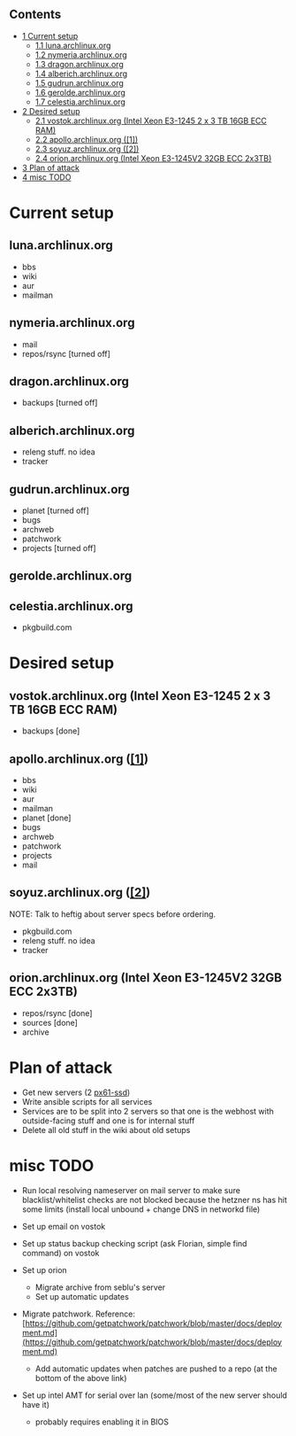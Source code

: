 ## Contents

*   [1 Current setup](#Current_setup)
    *   [1.1 luna.archlinux.org](#luna.archlinux.org)
    *   [1.2 nymeria.archlinux.org](#nymeria.archlinux.org)
    *   [1.3 dragon.archlinux.org](#dragon.archlinux.org)
    *   [1.4 alberich.archlinux.org](#alberich.archlinux.org)
    *   [1.5 gudrun.archlinux.org](#gudrun.archlinux.org)
    *   [1.6 gerolde.archlinux.org](#gerolde.archlinux.org)
    *   [1.7 celestia.archlinux.org](#celestia.archlinux.org)
*   [2 Desired setup](#Desired_setup)
    *   [2.1 vostok.archlinux.org (Intel Xeon E3-1245 2 x 3 TB 16GB ECC RAM)](#vostok.archlinux.org_.28Intel_Xeon_E3-1245_2_x_3_TB_16GB_ECC_RAM.29)
    *   [2.2 apollo.archlinux.org ([1])](#apollo.archlinux.org_.28.5B1.5D.29)
    *   [2.3 soyuz.archlinux.org ([2])](#soyuz.archlinux.org_.28.5B2.5D.29)
    *   [2.4 orion.archlinux.org (Intel Xeon E3-1245V2 32GB ECC 2x3TB)](#orion.archlinux.org_.28Intel_Xeon_E3-1245V2_32GB_ECC_2x3TB.29)
*   [3 Plan of attack](#Plan_of_attack)
*   [4 misc TODO](#misc_TODO)

# Current setup

## luna.archlinux.org

*   bbs
*   wiki
*   aur
*   mailman

## nymeria.archlinux.org

*   mail
*   repos/rsync [turned off]

## dragon.archlinux.org

*   backups [turned off]

## alberich.archlinux.org

*   releng stuff. no idea
*   tracker

## gudrun.archlinux.org

*   planet [turned off]
*   bugs
*   archweb
*   patchwork
*   projects [turned off]

## gerolde.archlinux.org

## celestia.archlinux.org

*   pkgbuild.com

# Desired setup

## vostok.archlinux.org (Intel Xeon E3-1245 2 x 3 TB 16GB ECC RAM)

*   backups [done]

## apollo.archlinux.org ([[1]](https://www.hetzner.de/de/hosting/produkte_rootserver/px61ssd))

*   bbs
*   wiki
*   aur
*   mailman
*   planet [done]
*   bugs
*   archweb
*   patchwork
*   projects
*   mail

## soyuz.archlinux.org ([[2]](https://www.hetzner.de/de/hosting/produkte_rootserver/px61ssd))

NOTE: Talk to heftig about server specs before ordering.

*   pkgbuild.com
*   releng stuff. no idea
*   tracker

## orion.archlinux.org (Intel Xeon E3-1245V2 32GB ECC 2x3TB)

*   repos/rsync [done]
*   sources [done]
*   archive

# Plan of attack

*   Get new servers (2 [px61-ssd](https://www.hetzner.de/de/hosting/produkte_rootserver/px61ssd))
*   Write ansible scripts for all services
*   Services are to be split into 2 servers so that one is the webhost with outside-facing stuff and one is for internal stuff
*   Delete all old stuff in the wiki about old setups

# misc TODO

*   Run local resolving nameserver on mail server to make sure blacklist/whitelist checks are not blocked because the hetzner ns has hit some limits (install local unbound + change DNS in networkd file)

*   Set up email on vostok
*   Set up status backup checking script (ask Florian, simple find command) on vostok

*   Set up orion
    *   Migrate archive from seblu's server
    *   Set up automatic updates

*   Migrate patchwork. Reference: [https://github.com/getpatchwork/patchwork/blob/master/docs/deployment.md](https://github.com/getpatchwork/patchwork/blob/master/docs/deployment.md)
    *   Add automatic updates when patches are pushed to a repo (at the bottom of the above link)

*   Set up intel AMT for serial over lan (some/most of the new server should have it)
    *   probably requires enabling it in BIOS